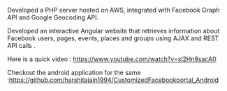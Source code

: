 Developed a PHP server hosted on AWS, integrated with Facebook Graph API and Google Geocoding API. 

Developed an interactive Angular website that retrieves information about Facebook users, pages, events, places and groups using AJAX and REST API calls .

Here is a quick video : https://www.youtube.com/watch?v=sl2Hn8sacA0

Checkout the android application for the same :https://github.com/harshitajain1994/CustomizedFacebookportal_Android
